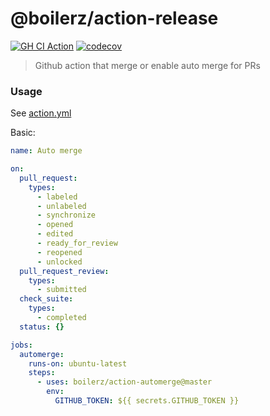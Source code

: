 # @boilerz/action-release

[![GH CI Action](https://github.com/boilerz/action-release/workflows/CI/badge.svg)](https://github.com/boilerz/action-release/actions?query=workflow:CI)
[![codecov](https://codecov.io/gh/boilerz/action-release/branch/master/graph/badge.svg)](https://codecov.io/gh/boilerz/action-release)

> Github action that merge or enable auto merge for PRs

### Usage

See [action.yml](action.yml)

Basic:
```yaml
name: Auto merge

on:
  pull_request:
    types:
      - labeled
      - unlabeled
      - synchronize
      - opened
      - edited
      - ready_for_review
      - reopened
      - unlocked
  pull_request_review:
    types:
      - submitted
  check_suite:
    types:
      - completed
  status: {}

jobs:
  automerge:
    runs-on: ubuntu-latest
    steps:
      - uses: boilerz/action-automerge@master
        env:
          GITHUB_TOKEN: ${{ secrets.GITHUB_TOKEN }}

```

